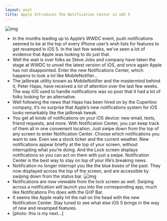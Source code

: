 ```yaml
---
layout: post
title: Apple Introduces The Notification Center in iOS 5
---
```

![img](http://media.idownloadblog.com/wp-content/uploads/2011/06/features_notification_overview.png)
* In the months leading up to Apple’s WWDC event, push notifications seemed to be at the top of every iPhone user’s wish lists for features to get revamped in iOS 5. In the last few weeks, we’ve seen a lot of evidence that Apple was looking to do just that.
* Well the wait is over folks as Steve Jobs and company have taken the stage at WWDC to unveil the latest version of iOS, and once again Apple has not disappointed. Enter the new Notifications Center, which happens to look a lot like MobileNotifier…
* The jailbreak utility known as MobileNotifier and the mastermind behind it, Peter Hajas, have received a lot of attention over the last few weeks. The way iOS used to handle notifications was so poor that it had a lot of folks looking for an alternative.
* Well following the news that Hajas has been hired on by the Cupertino company, it’s no surprise that Apple’s new notifications system for iOS looks remarkably like the jailbreak tweak.
* You get all kinds of notifications on your iOS device: new email, texts, friend requests, and more. With Notification Center, you can keep track of them all in one convenient location. Just swipe down from the top of any screen to enter Notification Center. Choose which notifications you want to see. Even see a stock ticker and the current weather. New notifications appear briefly at the top of your screen, without interrupting what you’re doing. And the Lock screen displays notifications so you can act on them with just a swipe. Notification Center is the best way to stay on top of your life’s breaking news.
* Notification no longer interrupt you like the blue boxes of the past. They now displayed across the top of the screen, and are accessible by swiping down from the status bar.
![img](http://media.idownloadblog.com/wp-content/uploads/2011/06/notifications-e1307383721146.jpg)
* Notifications are now viewable from the lock screen as well. Swiping across a notification will launch you into the corresponding app, much like Notifications Pro does with the GriP Bar.
* It seems like Apple really hit the nail on the head with the new Notification Center. Stay tuned to see what else iOS 5 brings in the way of new and revamped features.
* [photo: this is my next…]

